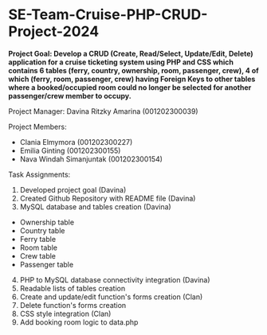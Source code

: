 # SE-Team-Cruise-PHP-CRUD-Project-2024

**Project Goal: Develop a CRUD (Create, Read/Select, Update/Edit, Delete) application for a cruise ticketing system using PHP and CSS which contains 6 tables (ferry, country, ownership, room, passenger, crew), 4 of which (ferry, room, passenger, crew) having Foreign Keys to other tables where a booked/occupied room could no longer be selected for another passenger/crew member to occupy.**

Project Manager: Davina Ritzky Amarina (001202300039)

Project Members:
- Clania Elmymora (001202300227)
- Emilia Ginting (001202300155)
- Nava Windah Simanjuntak (001202300154)

Task Assignments:
1. Developed project goal (Davina)
2. Created Github Repository with README file (Davina)
3. MySQL database and tables creation (Davina)
  - Ownership table
  - Country table
  - Ferry table
  - Room table
  - Crew table
  - Passenger table
4. PHP to MySQL database connectivity integration (Davina)
5. Readable lists of tables creation
6. Create and update/edit function's forms creation (Clan)
7. Delete function's forms creation
8. CSS style integration (Clan)
9. Add booking room logic to data.php
